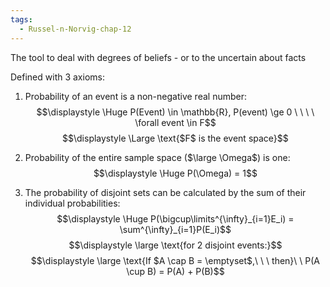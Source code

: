 ```yaml
---
tags:
  - Russel-n-Norvig-chap-12
---
```

The tool to deal with degrees of beliefs - or to the uncertain about facts

Defined with 3 axioms:

1. Probability of an event is a non-negative real number:  
$$\displaystyle \Huge P(Event) \in \mathbb{R}, P(event) \ge 0 \ \ \ \ \forall event \in F$$
$$\displaystyle \Large \text{$F$ is the event space}$$

2. Probability of the entire sample space ($\large \Omega$) is one: $$\displaystyle \Huge P(\Omega) = 1$$
3. The probability of disjoint sets can be calculated by the sum of their individual probabilities:
$$\displaystyle \Huge P(\bigcup\limits^{\infty}_{i=1}E_i) = \sum^{\infty}_{i=1}P(E_i)$$
$$\displaystyle \large \text{for 2 disjoint events:}$$
$$\displaystyle \large \text{If $A \cap B = \emptyset$,\ \ \ then}\ \ P(A \cup B) = P(A) + P(B)$$